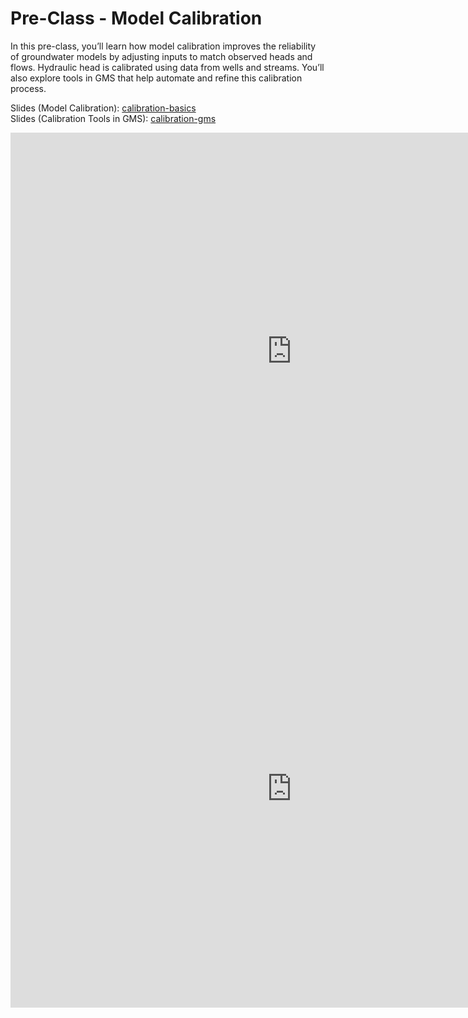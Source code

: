 # Pre-Class - Model Calibration

In this pre-class, you’ll learn how model calibration improves the reliability of groundwater models by adjusting inputs to match observed heads and flows. Hydraulic head is calibrated using data from wells and streams. You’ll also explore tools in GMS that help automate and refine this calibration process.

Slides (Model Calibration): [calibration-basics](calibration-basics.pptx) <br>
Slides (Calibration Tools in GMS): [calibration-gms](calibration-gms.pptx)

<iframe width="900" height="700" src="https://www.youtube.com/embed/n0QctWjfWVQ?si=nb1t7dG02Ejv34hp" title="YouTube 
video player" frameborder="0" allow="accelerometer; autoplay; clipboard-write; encrypted-media; gyroscope; picture-in-picture; web-share" referrerpolicy="strict-origin-when-cross-origin" allowfullscreen></iframe>

<iframe width="900" height="700" src="https://www.youtube.com/embed/cfp7ElbazOw?si=_1bPLKpjO9eem-Kl" title="YouTube 
video player" frameborder="0" allow="accelerometer; autoplay; clipboard-write; encrypted-media; gyroscope; picture-in-picture; web-share" referrerpolicy="strict-origin-when-cross-origin" allowfullscreen></iframe>